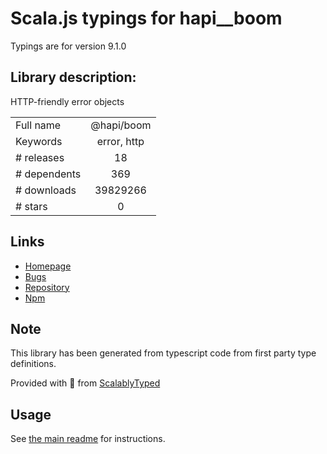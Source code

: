 
# Scala.js typings for hapi__boom

Typings are for version 9.1.0

## Library description:
HTTP-friendly error objects

|                    |                 |
| ------------------ | :-------------: |
| Full name          | @hapi/boom |
| Keywords           | error, http |
| # releases         | 18 |
| # dependents       | 369 |
| # downloads        | 39829266 |
| # stars            | 0 |

## Links
- [Homepage](https://github.com/hapijs/boom#readme)
- [Bugs](https://github.com/hapijs/boom/issues)
- [Repository](https://github.com/hapijs/boom)
- [Npm](https://www.npmjs.com/package/%40hapi%2Fboom)
    


## Note
This library has been generated from typescript code from first party type definitions.

Provided with :purple_heart: from [ScalablyTyped](https://github.com/oyvindberg/ScalablyTyped)

## Usage
See [the main readme](../../readme.md) for instructions.



